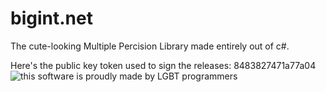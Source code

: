 # bigint.net
The cute-looking Multiple Percision Library made entirely out of c#.

Here's the public key token used to sign the releases: 8483827471a77a04
![this software is proudly made by LGBT programmers](https://raw.githubusercontent.com/jessielesbian/ikvm/master/ikvmbadge.png)
